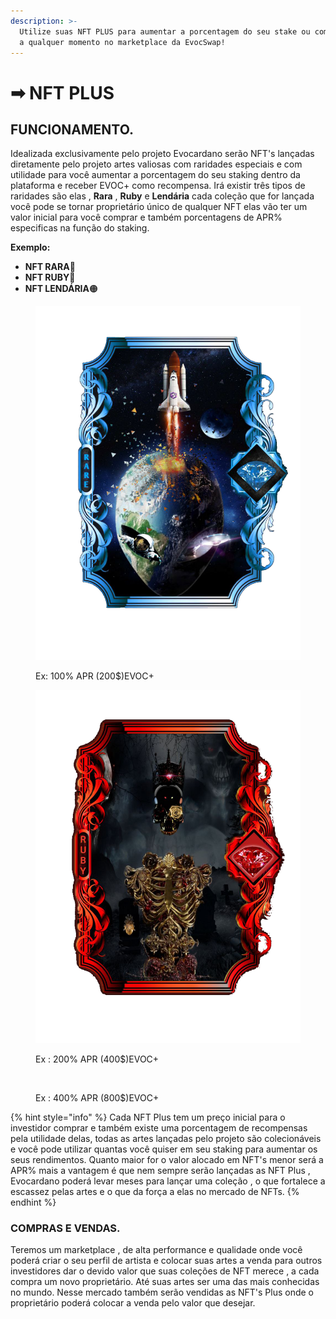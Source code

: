 ```yaml
---
description: >-
  Utilize suas NFT PLUS para aumentar a porcentagem do seu stake ou comercialize
  a qualquer momento no marketplace da EvocSwap!
---
```


# ➡ NFT PLUS

## FUNCIONAMENTO.

Idealizada exclusivamente pelo projeto Evocardano serão NFT's lançadas diretamente pelo projeto artes valiosas com raridades especiais e com utilidade para você aumentar a porcentagem do seu staking dentro da plataforma e receber EVOC+ como recompensa. Irá existir três tipos de  raridades são elas , **Rara** , **Ruby** e **Lendária** cada coleção que for lançada você pode se tornar proprietário único de qualquer NFT elas vão ter um valor inicial para você comprar e também porcentagens de APR% especificas na função do staking.

**Exemplo:**

* **NFT RARA**🔵
* **NFT RUBY**🔴
* **NFT LENDÁRIA**🟠

<div>

<figure><img src="../.gitbook/assets/Rara.png" alt=""><figcaption><p>Ex: 100% APR (200$)EVOC+</p></figcaption></figure>

 

<figure><img src="../.gitbook/assets/Ruby.png" alt=""><figcaption><p>Ex : 200% APR (400$)EVOC+</p></figcaption></figure>

 

<figure><img src="../.gitbook/assets/Lendária.jpg" alt=""><figcaption><p>Ex : 400% APR (800$)EVOC+</p></figcaption></figure>

</div>

{% hint style="info" %}
Cada NFT Plus tem um preço inicial para o investidor comprar  e também existe uma porcentagem de recompensas pela utilidade delas, todas as artes lançadas pelo projeto são colecionáveis e você pode utilizar quantas você quiser em seu staking para aumentar os seus rendimentos. Quanto maior for o valor alocado em NFT's menor será a APR% mais a vantagem é que nem sempre serão lançadas as NFT Plus , Evocardano poderá levar meses para lançar uma coleção , o que fortalece a escassez pelas artes e o que da força a elas no mercado de NFTs.
{% endhint %}

### COMPRAS E VENDAS.

Teremos um marketplace , de alta performance e qualidade onde você poderá criar o seu perfil de artista e colocar suas artes a venda para outros investidores dar o devido valor que suas coleções de NFT merece , a cada compra um novo proprietário. Até suas artes ser uma das mais conhecidas no mundo. Nesse mercado também serão vendidas as NFT's Plus onde o proprietário poderá colocar a venda pelo valor que desejar.
